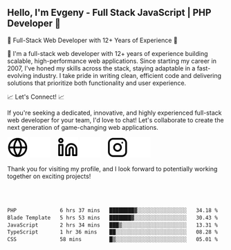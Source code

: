 ## Hello, I'm Evgeny - Full Stack JavaScript | PHP Developer 👋

🚀 Full-Stack Web Developer with 12+ Years of Experience 🚀

👋 I'm a full-stack web developer with 12+ years of experience building scalable, high-performance web applications. Since starting my career in 2007, I've honed my skills across the stack, staying adaptable in a fast-evolving industry. I take pride in writing clean, efficient code and delivering solutions that prioritize both functionality and user experience.

📈 Let's Connect! 📈

If you're seeking a dedicated, innovative, and highly experienced full-stack web developer for your team, I'd love to chat! Let's collaborate to create the next generation of game-changing web applications.

[![website](./img/globe-light.svg)](https://tradiry.com#gh-light-mode-only)
[![website](./img/globe-dark.svg)](https://tradiry.com#gh-dark-mode-only)
&nbsp;&nbsp;
[![website](./img/linkedin-light.svg)](https://www.linkedin.com/in/etulikov#gh-light-mode-only)
[![website](./img/linkedin-dark.svg)](https://www.linkedin.com/in/etulikov#gh-dark-mode-only)
&nbsp;&nbsp;
[![website](./img/instagram-light.svg)](https://www.instagram.com/evgenytulikov/#gh-light-mode-only)
[![website](./img/instagram-dark.svg)](https://www.instagram.com/evgenytulikov/#gh-dark-mode-only)

Thank you for visiting my profile, and I look forward to potentially working together on exciting projects!

<br />
<br />

<!--START_SECTION:waka-->

```txt
PHP              6 hrs 37 mins   ████████▓░░░░░░░░░░░░░░░░   34.18 %
Blade Template   5 hrs 53 mins   ███████▓░░░░░░░░░░░░░░░░░   30.43 %
JavaScript       2 hrs 34 mins   ███▒░░░░░░░░░░░░░░░░░░░░░   13.31 %
TypeScript       1 hr 36 mins    ██░░░░░░░░░░░░░░░░░░░░░░░   08.28 %
CSS              58 mins         █▒░░░░░░░░░░░░░░░░░░░░░░░   05.01 %
```

<!--END_SECTION:waka-->

